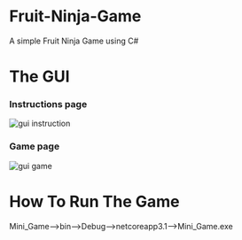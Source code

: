 # Fruit-Ninja-Game
A simple Fruit Ninja Game using C#

<h1 align="left">The GUI </h1>


<h3 align="left">Instructions page</h3>


![gui instruction](https://github.com/TheMostafax/Fruit-Ninja-Game/assets/81190585/e0e34a8f-120c-4b2b-9557-64369546e381)



<h3 align="left">Game page </h3>


![gui game](https://github.com/TheMostafax/Fruit-Ninja-Game/assets/81190585/38670406-2a29-4eca-9ed1-b824055b742d)



<h1>How To Run The Game</h1>
Mini_Game-->bin-->Debug-->netcoreapp3.1-->Mini_Game.exe
